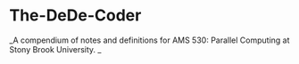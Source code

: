 # The-DeDe-Coder
_A compendium of notes and definitions for AMS 530: Parallel Computing at Stony Brook University. _
